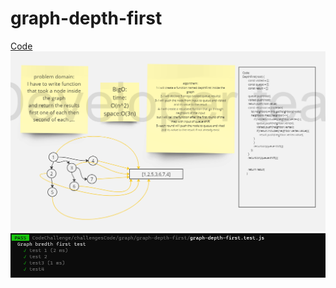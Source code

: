 # graph-depth-first
[Code](../graph//graph.js)
![graph-depth-first](./graph-depth-first.png)
![graph-depth-first test](./graph-depth-first%20test.png)